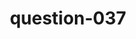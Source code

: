 ---
layout: question
title: question-037
number: 037
question: Name a country with a name that starts with the letter A.
answer1: Australia | 26
answer2: Afghanistan | 21
answer3: America | 18
answer4: Albania | 13
answer5: Algeria | 6
answer6: Argentina | 4
answer7: Armenia | 2
answer8:
answer9:
answer10:
---